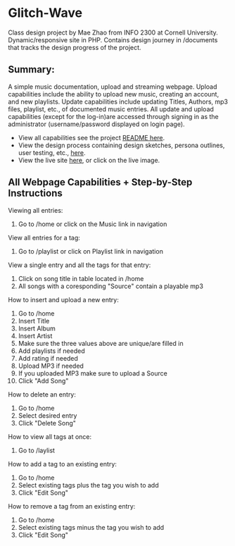 # Glitch-Wave
Class design project by Mae Zhao from INFO 2300 at Cornell University. Dynamic/responsive site in PHP. Contains design journey in /documents that tracks the design progress of the project.

## Summary:
A simple music documentation, upload and streaming webpage. Upload capabilities include the ability to upload new music, creating an account, and new playlists. Update capabilities include updating Titles, Authors, mp3 files, playlist, etc., of documented music entries. All update and upload capabilities (except for the log-in)are accessed through signing in as the administrator (username/password displayed on login page).
<ul>
    <li>View all capabilities see the project <a href="https://github.com/MaeZhao/Glitch-Wave/new/main?readme=1#all-webpage-capabilities--step-by-step-instructions">README here</a>.</li>
    <li>View the design process containing design sketches, persona outlines, user testing, etc., <a href="https://github.com/MaeZhao/Glitch-Wave/blob/main/documents/design-journey.md">here</a>. 
    </li>
    <li>View the live site <a href="https://young-forest-50901.herokuapp.com/">here</a>, or click on the live image. 
    </li>
</ul>

## All Webpage Capabilities + Step-by-Step Instructions
Viewing all entries:
1. Go to /home or click on the Music link in navigation

View all entries for a tag:
1. Go to /playlist or click on Playlist link in navigation

View a single entry and all the tags for that entry:
1. Click on song title in table located in /home
2. All songs with a coresponding "Source" contain a playable mp3

How to insert and upload a new entry:
1. Go to /home
2. Insert Title
3. Insert Album
4. Insert Artist
5. Make sure the three values above are unique/are filled in
6. Add playlists if needed
7. Add rating if needed
8. Upload MP3 if needed
9. If you uploaded MP3 make sure to upload a Source
10. Click "Add Song"

How to delete an entry:
1. Go to /home
2. Select desired entry
3. Click "Delete Song"

How to view all tags at once:
1. Go to /laylist

How to add a tag to an existing entry:
1. Go to /home
2. Select existing tags plus the tag you wish to add
3. Click "Edit Song"

How to remove a tag from an existing entry:
1. Go to /home
2. Select existing tags minus the tag you wish to add
3. Click "Edit Song"
